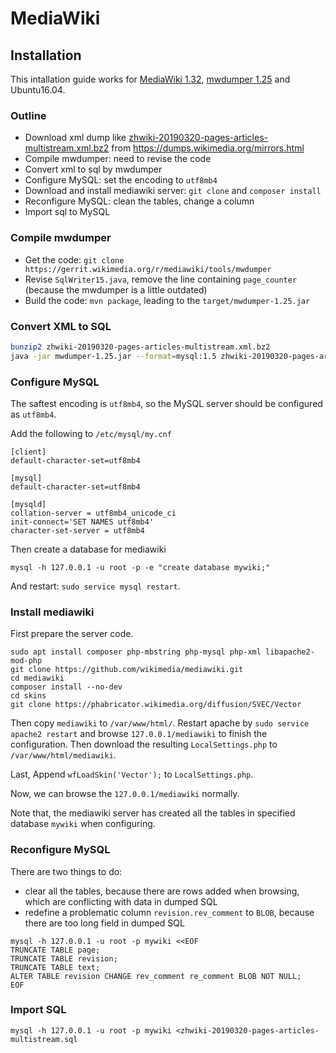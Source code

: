 
# MediaWiki

## Installation

This intallation guide works for [MediaWiki 1.32](https://github.com/wikimedia/mediawiki), [mwdumper 1.25](https://gerrit.wikimedia.org/r/mediawiki/tools/mwdumper) and Ubuntu16.04.

### Outline

  * Download xml dump like [zhwiki-20190320-pages-articles-multistream.xml.bz2](ftp://ftpmirror.your.org/pub/wikimedia/dumps/zhwiki/20190320/zhwiki-20190320-pages-articles-multistream.xml.bz2) from https://dumps.wikimedia.org/mirrors.html 
  * Compile mwdumper: need to revise the code
  * Convert xml to sql by mwdumper
  * Configure MySQL: set the encoding to `utf8mb4`
  * Download and install mediawiki server: `git clone` and `composer install`
  * Reconfigure MySQL: clean the tables, change a column
  * Import sql to MySQL
  
### Compile mwdumper

  * Get the code: `git clone https://gerrit.wikimedia.org/r/mediawiki/tools/mwdumper`
  * Revise `SqlWriter15.java`, remove the line containing `page_counter` (because the mwdumper is a little outdated)
  * Build the code: `mvn package`, leading to the `target/mwdumper-1.25.jar`
  
### Convert XML to SQL

```bash
bunzip2 zhwiki-20190320-pages-articles-multistream.xml.bz2
java -jar mwdumper-1.25.jar --format=mysql:1.5 zhwiki-20190320-pages-articles-multistream.xml >zhwiki-20190320-pages-articles-multistream.sql
```

### Configure MySQL
The saftest encoding is `utf8mb4`, so the MySQL server should be configured as `utf8mb4`.

Add the following to `/etc/mysql/my.cnf`

```
[client]
default-character-set=utf8mb4

[mysql]
default-character-set=utf8mb4

[mysqld]
collation-server = utf8mb4_unicode_ci
init-connect='SET NAMES utf8mb4'
character-set-server = utf8mb4
```

Then create a database for mediawiki
```
mysql -h 127.0.0.1 -u root -p -e "create database mywiki;"
```

And restart: `sudo service mysql restart`.

### Install mediawiki

First prepare the server code. 
```
sudo apt install composer php-mbstring php-mysql php-xml libapache2-mod-php
git clone https://github.com/wikimedia/mediawiki.git
cd mediawiki
composer install --no-dev
cd skins
git clone https://phabricator.wikimedia.org/diffusion/SVEC/Vector
```

Then copy `mediawiki` to `/var/www/html/`. Restart apache by `sudo service apache2 restart` and browse `127.0.0.1/mediawiki` to finish the configuration. Then download the resulting `LocalSettings.php` to `/var/www/html/mediawiki`.

Last, Append `wfLoadSkin('Vector');` to `LocalSettings.php`.

Now, we can browse the `127.0.0.1/mediawiki` normally. 

Note that, the mediawiki server has created all the tables in specified database `mywiki` when configuring.

### Reconfigure MySQL

There are two things to do: 
  
  * clear all the tables, because there are rows added when browsing, which are conflicting with data in dumped SQL
  * redefine a problematic column `revision.rev_comment` to `BLOB`, because there are too long field in dumped SQL
  
```
mysql -h 127.0.0.1 -u root -p mywiki <<EOF
TRUNCATE TABLE page;
TRUNCATE TABLE revision;
TRUNCATE TABLE text;
ALTER TABLE revision CHANGE rev_comment re_comment BLOB NOT NULL;
EOF
```

### Import SQL

```
mysql -h 127.0.0.1 -u root -p mywiki <zhwiki-20190320-pages-articles-multistream.sql
```
